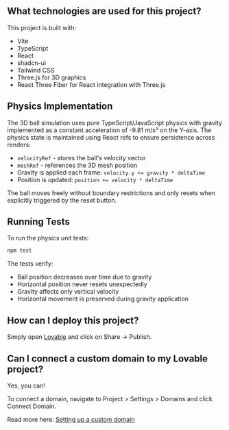 
## What technologies are used for this project?

This project is built with:

- Vite
- TypeScript
- React
- shadcn-ui
- Tailwind CSS
- Three.js for 3D graphics
- React Three Fiber for React integration with Three.js

## Physics Implementation

The 3D ball simulation uses pure TypeScript/JavaScript physics with gravity implemented as a constant acceleration of -9.81 m/s² on the Y-axis. The physics state is maintained using React refs to ensure persistence across renders:

- `velocityRef` - stores the ball's velocity vector
- `meshRef` - references the 3D mesh position
- Gravity is applied each frame: `velocity.y += gravity * deltaTime`
- Position is updated: `position += velocity * deltaTime`

The ball moves freely without boundary restrictions and only resets when explicitly triggered by the reset button.

## Running Tests

To run the physics unit tests:

```sh
npm test
```

The tests verify:
- Ball position decreases over time due to gravity
- Horizontal position never resets unexpectedly
- Gravity affects only vertical velocity
- Horizontal movement is preserved during gravity application

## How can I deploy this project?

Simply open [Lovable](https://lovable.dev/projects/8ee807d2-4853-4379-8300-e55618d20f27) and click on Share -> Publish.

## Can I connect a custom domain to my Lovable project?

Yes, you can!

To connect a domain, navigate to Project > Settings > Domains and click Connect Domain.

Read more here: [Setting up a custom domain](https://docs.lovable.dev/tips-tricks/custom-domain#step-by-step-guide)
